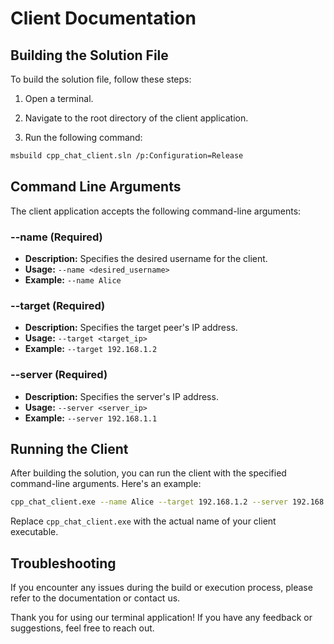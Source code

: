 # Client Documentation

## Building the Solution File
To build the solution file, follow these steps:

1. Open a terminal.

2. Navigate to the root directory of the client application.

3. Run the following command:

```bash
msbuild cpp_chat_client.sln /p:Configuration=Release
```
## Command Line Arguments
The client application accepts the following command-line arguments:

### --name (Required)
* __Description:__ Specifies the desired username for the client.
* __Usage:__ ``--name <desired_username>``
* __Example:__ ``--name Alice``

### --target (Required)
* __Description:__ Specifies the target peer's IP address.
* __Usage:__ ``--target <target_ip>``
* __Example:__ ``--target 192.168.1.2``
### --server (Required)
* __Description:__ Specifies the server's IP address.
* __Usage:__ ``--server <server_ip>``
* __Example:__ ``--server 192.168.1.1``
## Running the Client
After building the solution, you can run the client with the specified command-line arguments. Here's an example:

```bash
cpp_chat_client.exe --name Alice --target 192.168.1.2 --server 192.168.1.1
```
Replace ``cpp_chat_client.exe`` with the actual name of your client executable.

## Troubleshooting
If you encounter any issues during the build or execution process, please refer to the documentation or contact us.

Thank you for using our terminal application! If you have any feedback or suggestions, feel free to reach out.